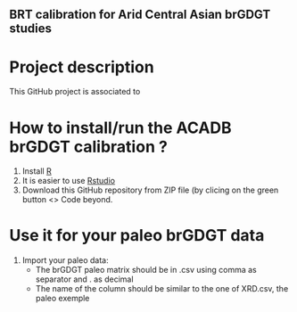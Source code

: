 ## BRT calibration for Arid Central Asian brGDGT studies

# Project description
This GitHub project is associated to

# How to install/run the ACADB brGDGT calibration ?
1. Install [R](https://larmarange.github.io/analyse-R/installation-de-R-et-RStudio.html)
2. It is easier to use [Rstudio](https://posit.co/downloads/)
3. Download this GitHub repository from ZIP file (by clicing on the green button <> Code beyond. 
# Use it for your paleo brGDGT data 
1. Import your paleo data:
	- The brGDGT paleo matrix should be in .csv using comma as separator and . as decimal
	- The name of the column should be similar to the one of XRD.csv, the paleo exemple

